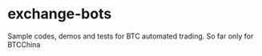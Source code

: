 exchange-bots
=============

Sample codes, demos and tests for BTC automated trading. So far only for BTCChina
